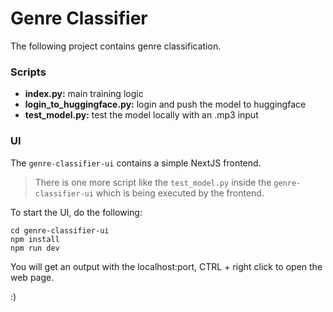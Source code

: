 # Genre Classifier

The following project contains genre classification.

### Scripts

- **index.py:** main training logic
- **login_to_huggingface.py:** login and push the model to huggingface
- **test_model.py:** test the model locally with an .mp3 input

### UI

The `genre-classifier-ui` contains a simple NextJS frontend.

> There is one more script like the `test_model.py` inside the `genre-classifier-ui` which is being executed by the frontend.

To start the UI, do the following:

```
cd genre-classifier-ui
npm install
npm run dev
```

You will get an output with the localhost:port, CTRL + right click to open the web page.

:)